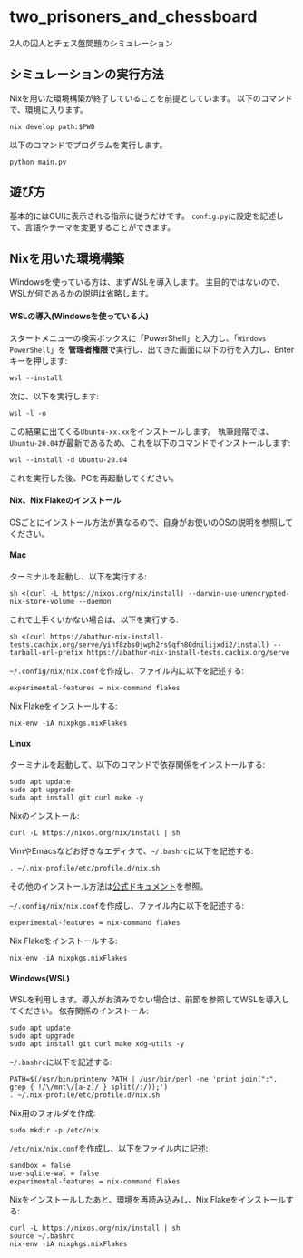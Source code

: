 # two_prisoners_and_chessboard

2人の囚人とチェス盤問題のシミュレーション

## シミュレーションの実行方法

Nixを用いた環境構築が終了していることを前提としています。
以下のコマンドで、環境に入ります。

```
nix develop path:$PWD
```

以下のコマンドでプログラムを実行します。

```
python main.py
```

## 遊び方

基本的にはGUIに表示される指示に従うだけです。
`config.py`に設定を記述して、言語やテーマを変更することができます。

## Nixを用いた環境構築

Windowsを使っている方は、まずWSLを導入します。
主目的ではないので、WSLが何であるかの説明は省略します。

#### WSLの導入(Windowsを使っている人)

スタートメニューの検索ボックスに「PowerShell」と入力し、「`Windows PowerShell`」を
**管理者権限で**実行し、出てきた画面に以下の行を入力し、Enterキーを押します:
```
wsl --install
```
次に、以下を実行します:
```
wsl -l -o
```
この結果に出てくる`Ubuntu-xx.xx`をインストールします。
執筆段階では、`Ubuntu-20.04`が最新であるため、これを以下のコマンドでインストールします:
```
wsl --install -d Ubuntu-20.04
```
これを実行した後、PCを再起動してください。

#### Nix、Nix Flakeのインストール

OSごとにインストール方法が異なるので、自身がお使いのOSの説明を参照してください。

#### Mac

ターミナルを起動し、以下を実行する:
```
sh <(curl -L https://nixos.org/nix/install) --darwin-use-unencrypted-nix-store-volume --daemon
```
これで上手くいかない場合は、以下を実行する:
```
sh <(curl https://abathur-nix-install-tests.cachix.org/serve/yihf8zbs0jwph2rs9qfh80dnilijxdi2/install) --tarball-url-prefix https://abathur-nix-install-tests.cachix.org/serve
```

`~/.config/nix/nix.conf`を作成し、ファイル内に以下を記述する:
```
experimental-features = nix-command flakes
```

Nix Flakeをインストールする:
```
nix-env -iA nixpkgs.nixFlakes
```

#### Linux

ターミナルを起動して、以下のコマンドで依存関係をインストールする:
```
sudo apt update
sudo apt upgrade
sudo apt install git curl make -y
```
Nixのインストール:
```
curl -L https://nixos.org/nix/install | sh
```
VimやEmacsなどお好きなエディタで、`~/.bashrc`に以下を記述する:
```
. ~/.nix-profile/etc/profile.d/nix.sh
```
その他のインストール方法は[公式ドキュメント](https://nixos.org/download.html)を参照。

`~/.config/nix/nix.conf`を作成し、ファイル内に以下を記述する:
```
experimental-features = nix-command flakes
```
Nix Flakeをインストールする:
```
nix-env -iA nixpkgs.nixFlakes
```

#### Windows(WSL)

WSLを利用します。導入がお済みでない場合は、前節を参照してWSLを導入してください。
依存関係のインストール:
```
sudo apt update
sudo apt upgrade
sudo apt install git curl make xdg-utils -y
```
`~/.bashrc`に以下を記述する:
```
PATH=$(/usr/bin/printenv PATH | /usr/bin/perl -ne 'print join(":", grep { !/\/mnt\/[a-z]/ } split(/:/));')
. ~/.nix-profile/etc/profile.d/nix.sh
```
Nix用のフォルダを作成:
```
sudo mkdir -p /etc/nix
```
`/etc/nix/nix.conf`を作成し、以下をファイル内に記述:
```
sandbox = false
use-sqlite-wal = false
experimental-features = nix-command flakes
```
Nixをインストールしたあと、環境を再読み込みし、Nix Flakeをインストールする:
```
curl -L https://nixos.org/nix/install | sh
source ~/.bashrc
nix-env -iA nixpkgs.nixFlakes
```
